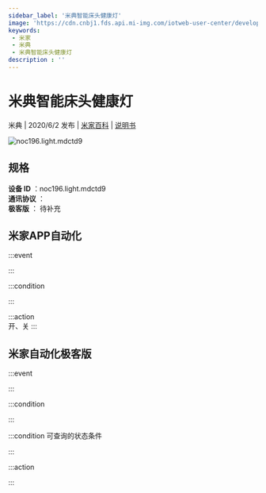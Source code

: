 ```yaml
---
sidebar_label: '米典智能床头健康灯'
image: 'https://cdn.cnbj1.fds.api.mi-img.com/iotweb-user-center/developer_16788710368068CU4qxPp.png?GalaxyAccessKeyId=AKVGLQWBOVIRQ3XLEW&Expires=9223372036854775807&Signature=tOLMdzT0beb9GLav+DmzAZZGJ+c='
keywords: 
 - 米家
 - 米典
 - 米典智能床头健康灯
description : ''
---
```

# 米典智能床头健康灯

米典 | 2020/6/2 发布 | [米家百科](https://home.mi.com/webapp/content/baike/product/index.html?model=noc196.light.mdctd9) | [说明书](https://home.mi.com/views/introduction.html?model=noc196.light.mdctd9&region=cn)

![noc196.light.mdctd9](https://cdn.cnbj1.fds.api.mi-img.com/iotweb-user-center/developer_16788710368068CU4qxPp.png?GalaxyAccessKeyId=AKVGLQWBOVIRQ3XLEW&Expires=9223372036854775807&Signature=tOLMdzT0beb9GLav+DmzAZZGJ+c=)

## 规格  
> 
**设备 ID** ：noc196.light.mdctd9  
**通讯协议** ：  
**极客版**  ： 待补充 


## 米家APP自动化  

:::event  

:::

:::condition  

:::

:::action   
开、关
:::

## 米家自动化极客版  

:::event  

:::

:::condition  

:::

:::condition 可查询的状态条件  

:::

:::action  

:::

        
